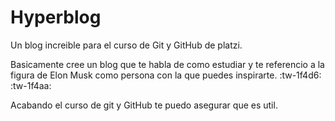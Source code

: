 # Hyperblog
Un blog increible para el curso de Git y GitHub de platzi.

Basicamente cree un blog que te habla de como estudiar y te referencio a la figura de Elon Musk como persona con la que puedes inspirarte.
:tw-1f4d6: :tw-1f4aa:   

Acabando el curso de git y GitHub te puedo asegurar que es util. 

